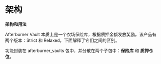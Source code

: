 # 架构

**架构和用法**

Afterburner Vault 本质上是一个农场保险库，根据质押金额发放奖励。该产品有两个版本：Strict 和 Relaxed，下面解释了它们之间的区别。

功能封装在 afterburner\_vaults 包中，并分散在两个子包中：**保险库** 和 **质押仓位**。
